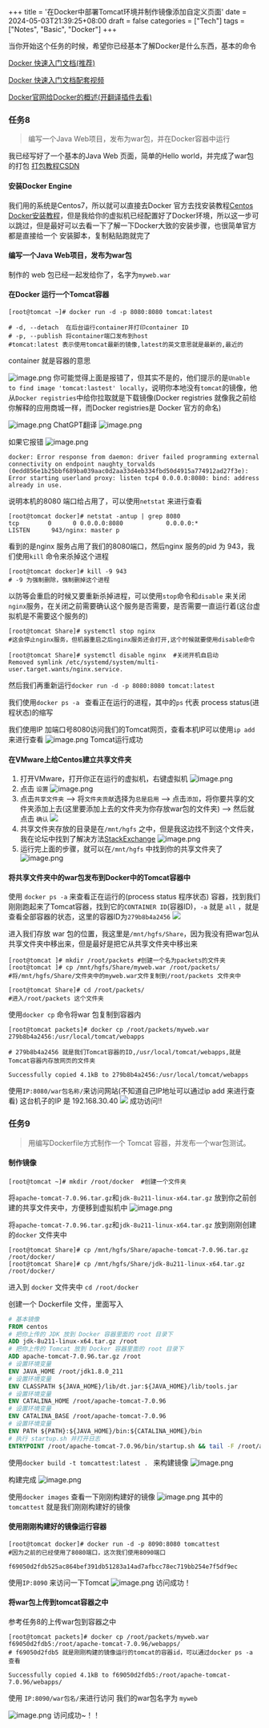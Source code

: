 +++
title = '在Docker中部署Tomcat环境并制作镜像添加自定义页面'
date = 2024-05-03T21:39:25+08:00
draft = false
categories = ["Tech"]
tags = ["Notes", "Basic", "Docker"]
+++

当你开始这个任务的时候，希望你已经基本了解Docker是什么东西，基本的命令

[Docker 快速入门文档(推荐)](https://docker.easydoc.net/doc/81170005/cCewZWoN/lTKfePfP)

[Docker 快速入门文档配套视频](https://www.bilibili.com/video/BV11L411g7U1/)

[Docker官网给Docker的概述(开翻译插件去看)](https://docs.docker.com/get-started/overview/)


### 任务8
> 编写一个Java Web项目，发布为war包，并在Docker容器中运行

我已经写好了一个基本的Java Web 页面，简单的Hello world，并完成了war包的打包
[打包教程CSDN](https://blog.csdn.net/weixin_44741023/article/details/119298059)

#### 安装Docker Engine
我们用的系统是Centos7，所以就可以直接去Docker 官方去找安装教程[Centos Docker安装教程](https://docs.docker.com/engine/install/centos/)，但是我给你的虚拟机已经配置好了Docker环境，所以这一步可以跳过，但是最好可以去看一下了解一下Docker大致的安装步骤，也很简单官方都是直接给一个 安装脚本，复制粘贴跑就完了

#### 编写一个Java Web项目，发布为war包
制作的 web 包已经一起发给你了，名字为`myweb.war`

#### 在Docker 运行一个Tomcat容器
```shell
[root@tomcat ~]# docker run -d -p 8080:8080 tomcat:latest

# -d, --detach  在后台运行container并打印container ID
# -p, --publish 将container端口发布到host 
#tomcat:latest 表示使用tomcat最新的镜像,latest的英文意思就是最新的,最近的
``` 
container 就是容器的意思

![image.png](https://wangzhrbuckets.s3.bitiful.net/picture/2024/05/cf50489bbbaf281bb970cc6071df1967.png)
你可能觉得上面是报错了，但其实不是的，他们提示的是`Unable to find image 'tomcat:lastest' locally`，说明你本地没有`tomcat`的镜像，他从`Docker registries`中给你拉取就是下载镜像(Docker registries 就像我之前给你解释的应用商城一样，而Docker registries是 Docker 官方的命名)

![image.png](https://wangzhrbuckets.s3.bitiful.net/picture/2024/05/d5d83b108537df7172c5d2a9884370b3.png)
ChatGPT翻译
![image.png](https://wangzhrbuckets.s3.bitiful.net/picture/2024/05/39daa34325ec3bde89427906cf64a820.png)


如果它报错
![image.png](https://wangzhrbuckets.s3.bitiful.net/picture/2024/05/f9a0b7acba823804d8416965c2ed5ac5.png)
```shell
docker: Error response from daemon: driver failed programming external connectivity on endpoint naughty_torvalds (0edd856e1b25bbf689ba039aac0d2aa33d4eb334fbd50d4915a774912ad27f3e): Error starting userland proxy: listen tcp4 0.0.0.0:8080: bind: address already in use.
```
说明本机的8080 端口给占用了，可以使用`netstat` 来进行查看
```shell
[root@tomcat docker]# netstat -antup | grep 8080                                                                                                  
tcp        0      0 0.0.0.0:8080            0.0.0.0:*               LISTEN      943/nginx: master p
```
看到的是nginx 服务占用了我们的8080端口，然后nginx  服务的pid 为 943，我们使用`kill` 命令来杀掉这个进程
```shell
[root@tomcat docker]# kill -9 943
# -9 为强制删除，强制删掉这个进程
```

以防等会重启的时候又要重新杀掉进程，可以使用`stop`命令和`disable` 来关闭 `nginx`服务，在关闭之前需要确认这个服务是否需要，是否需要一直运行着(这台虚拟机是不需要这个服务的)
```Shell
[root@tomcat Share]# systemctl stop nginx                                
#这会停止nginx服务，但机器重启之后nginx服务还会打开,这个时候就要使用disable命令

[root@tomcat Share]# systemctl disable nginx  #关闭开机自启动                                                    
Removed symlink /etc/systemd/system/multi-user.target.wants/nginx.service.
```

然后我们再重新运行`docker run -d -p 8080:8080 tomcat:latest`

我们使用`docker ps -a ` 查看正在运行的进程，其中的`ps` 代表 process status(进程状态)的缩写

我们使用IP 加端口号8080访问我们的Tomcat网页，查看本机IP可以使用`ip add` 来进行查看
![image.png](https://wangzhrbuckets.s3.bitiful.net/picture/2024/05/f99d33add8f2d0628270705effed0ba7.png)
Tomcat运行成功

#### 在VMware上给Centos建立共享文件夹
1. 打开VMware，打开你正在运行的虚拟机，右键虚拟机
![image.png](https://wangzhrbuckets.s3.bitiful.net/picture/2024/05/9e13971c3d9641849709743bfbc273f7.png)
2. 点击 `设置`
![image.png](https://wangzhrbuckets.s3.bitiful.net/picture/2024/05/73c1e947fce46b5c1211a6b2f65fd4fc.png)
3. 点击`共享文件夹` --> 将`文件夹贡献`选择为`总是启用` --> 点击`添加`，将你要共享的文件夹添加上去(这里要添加上去的文件夹为你存放war包的文件夹) --> 然后就点击 `确认`
![](https://wangzhrbuckets.s3.bitiful.net/picture/2024/05/862c096cb2cdcc087a80933733a65b75.png)
4. 共享文件夹存放的目录是在`/mnt/hgfs` 之中，但是我这边找不到这个文件夹，我在论坛中找到了解决方法[StackExchange](https://unix.stackexchange.com/questions/436723/shared-folder-does-not-appear-in-guest-centos-windows-host-using-vmware)
![image.png](https://wangzhrbuckets.s3.bitiful.net/picture/2024/05/6a1773d7c79649a8bf9ab17612164eed.png)
5. 运行完上面的步骤，就可以在`/mnt/hgfs` 中找到你的共享文件夹了
![image.png](https://wangzhrbuckets.s3.bitiful.net/picture/2024/05/977b9a8e9ecf9f716560d98ae384fc5b.png)
#### 将共享文件夹中的war包发布到Docker中的Tomcat容器中
使用 `docker ps -a` 来查看正在运行的(process status 程序状态) 容器，找到我们刚刚跑起来了Tomcat容器，找到它的`CONTAINER ID`(容器ID)，`-a` 就是 `all` ，就是查看全部容器的状态，这里的容器ID为`279b8b4a2456`
![](https://wangzhrbuckets.s3.bitiful.net/picture/2024/05/e40cfb5a6ab8a77cefd44d14c9212320.png)

进入我们存放 war 包的位置，我这里是`/mnt/hgfs/Share`，因为我没有把war包从共享文件夹中移出来，但是最好是把它从共享文件夹中移出来
```shell
[root@tomcat ]# mkdir /root/packets #创建一个名为packets的文件夹
[root@tomcat ]# cp /mnt/hgfs/Share/myweb.war /root/packets/
#将/mnt/hgfs/Share/文件夹中的myweb.war文件复制到/root/packets 文件夹中

[root@tomcat Share]# cd /root/packets/
#进入/root/packets 这个文件夹
```

使用`docker cp` 命令将war 包复制到容器内
```shell
[root@tomcat packets]# docker cp /root/packets/myweb.war 279b8b4a2456:/usr/local/tomcat/webapps  

# 279b8b4a2456 就是我们Tomcat容器的ID,/usr/local/tomcat/webapps,就是Tomcat容器内存放网页的文件夹

Successfully copied 4.1kB to 279b8b4a2456:/usr/local/tomcat/webapps
```

使用`IP:8080/war包名称/`来访问网站(不知道自己IP地址可以通过ip add 来进行查看)
这台机子的IP 是 192.168.30.40
![](https://wangzhrbuckets.s3.bitiful.net/picture/2024/05/b1903b74f9852d85cdb355fd5d1076cd.png)
成功访问!!

### 任务9
> 用编写Dockerfile方式制作一个 Tomcat 容器，并发布一个war包测试。

#### 制作镜像
```shell
[root@tomcat ~]# mkdir /root/docker  #创建一个文件夹
```

将`apache-tomcat-7.0.96.tar.gz`和`jdk-8u211-linux-x64.tar.gz` 放到你之前创建的共享文件夹中，方便移到虚拟机中
![image.png](https://wangzhrbuckets.s3.bitiful.net/picture/2024/05/2f435ebf4676acef727816f2a182ff77.png)

将`apache-tomcat-7.0.96.tar.gz`和`jdk-8u211-linux-x64.tar.gz`  放到刚刚创建的`docker` 文件夹中
```shell
[root@tomcat Share]# cp /mnt/hgfs/Share/apache-tomcat-7.0.96.tar.gz /root/docker/                                                                                                      
[root@tomcat Share]# cp /mnt/hgfs/Share/jdk-8u211-linux-x64.tar.gz /root/docker/
```

进入到 `docker` 文件夹中
`cd /root/docker`

创建一个 Dockerfile 文件，里面写入
```Dockerfile
# 基本镜像
FROM centos
# 把你上传的 JDK 放到 Docker 容器里面的 root 目录下
ADD jdk-8u211-linux-x64.tar.gz /root
# 把你上传的 Tomcat 放到 Docker 容器里面的 root 目录下
ADD apache-tomcat-7.0.96.tar.gz /root
# 设置环境变量
ENV JAVA_HOME /root/jdk1.8.0_211
# 设置环境变量
ENV CLASSPATH ${JAVA_HOME}/lib/dt.jar:${JAVA_HOME}/lib/tools.jar
# 设置环境变量
ENV CATALINA_HOME /root/apache-tomcat-7.0.96
# 设置环境变量
ENV CATALINA_BASE /root/apache-tomcat-7.0.96
# 设置环境变量
ENV PATH ${PATH}:${JAVA_HOME}/bin:${CATALINA_HOME}/bin
# 执行 startup.sh 并打开日志
ENTRYPOINT /root/apache-tomcat-7.0.96/bin/startup.sh && tail -F /root/apache-tomcat-7.0.96/logs/catalina.out

```

使用`docker build -t tomcattest:latest . ` 来构建镜像
![image.png](https://wangzhrbuckets.s3.bitiful.net/picture/2024/05/1625b88414c55b1cf1b2f803015fdfd1.png)

构建完成
![image.png](https://wangzhrbuckets.s3.bitiful.net/picture/2024/05/0c890711c8da5778323bf465bcf59386.png)

使用`docker images` 查看一下刚刚构建好的镜像
![image.png](https://wangzhrbuckets.s3.bitiful.net/picture/2024/05/cf5ecdbf37c3fd2a7701aab4d08d55c2.png)
其中的 `tomcattest` 就是我们刚刚构建好的镜像

#### 使用刚刚构建好的镜像运行容器
```shell
[root@tomcat docker]# docker run -d -p 8090:8080 tomcattest
#因为之前的已经使用了8080端口，这次我们使用8090端口

f69050d2fdb525ac864bef391db51283a14ad7afbcc78ec719bb254e7f5df9ec
```

使用`IP:8090` 来访问一下Tomcat
![image.png](https://wangzhrbuckets.s3.bitiful.net/picture/2024/05/e9ff8322cad2c432d3bdcc79d3dbbffd.png)
访问成功！

#### 将war包上传到tomcat容器之中

参考任务8的上传war包到容器之中

```shell
[root@tomcat packets]# docker cp /root/packets/myweb.war f69050d2fdb5:/root/apache-tomcat-7.0.96/webapps/   
# f69050d2fdb5 就是刚刚构建的镜像运行的tomcat的容器id，可以通过docker ps -a 查看

Successfully copied 4.1kB to f69050d2fdb5:/root/apache-tomcat-7.0.96/webapps/
```

使用 `IP:8090/war包名/`来进行访问
我们的war包名字为 `myweb` 

![image.png](https://wangzhrbuckets.s3.bitiful.net/picture/2024/05/4b3ef885825135e367fdc5d4fdfb92fa.png)
访问成功~！！